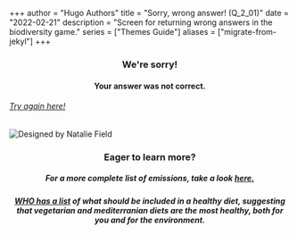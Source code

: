 +++
author = "Hugo Authors"
title = "Sorry, wrong answer! (Q_2_01)"
date = "2022-02-21"
description = "Screen for returning wrong answers in the biodiversity game."
series = ["Themes Guide"]
aliases = ["migrate-from-jekyl"]
+++

### <center> We're sorry! </center>
#### <center> Your answer was not correct. 
###### [Try again here!](https://biodivgame.github.io/archive/question-3_01/question-3_01/)

![Designed by Natalie Field](/img/cherry-blossoms.jpg)

### <center> Eager to learn more? </center>

##### <center> For a more complete list of emissions, take a look [here.](https://www.framtiden.no/gronne-tips/mat/sjekk-hvilken-mat-som-er-best-for-miljoet.html) </center>
##### <center> [WHO has a list](https://www.who.int/news-room/fact-sheets/detail/healthy-diet) of what should be included in a healthy diet, suggesting that vegetarian and mediterranian diets are the most healthy, both for you and for the environment. </center>



